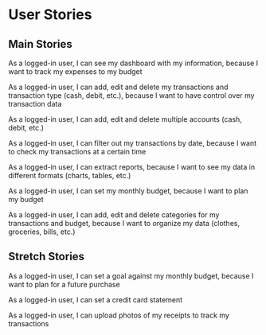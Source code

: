 # User Stories

## Main Stories

As a logged-in user, I can see my dashboard with my information, because I want to track my expenses to my budget

As a logged-in user, I can add, edit and delete my transactions and transaction type (cash, debit, etc.), because I want to have control over my transaction data

As a logged-in user, I can add, edit and delete multiple accounts (cash, debit, etc.)

As a logged-in user, I can filter out my transactions by date, because I want to check my transactions at a certain time

As a logged-in user, I can extract reports, because I want to see my data in different formats (charts, tables, etc.)

As a logged-in user, I can set my monthly budget, because I want to plan my budget

As a logged-in user, I can add, edit and delete categories for my transactions and budget, because I want to organize my data (clothes, groceries, bills, etc.)

## Stretch Stories

As a logged-in user, I can set a goal against my monthly budget, because I want to plan for a future purchase

As a logged-in user, I can set a credit card statement

As a logged-in user, I can upload photos of my receipts to track my transactions
